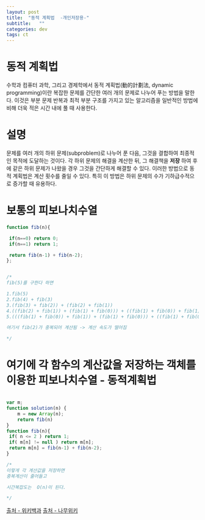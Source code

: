 ```yaml
---
layout: post
title:  "동적 계획법  -개인저장용-"
subtitle:   ""
categories: dev
tags: ct
--- 
```



# 동적 계획법

수학과 컴퓨터 과학, 그리고 경제학에서 동적 계획법(動的計劃法, dynamic programming)이란 복잡한 문제를 간단한 여러 개의 문제로 나누어 푸는 방법을 말한다. 이것은 부분 문제 반복과 최적 부분 구조를 가지고 있는 알고리즘을 일반적인 방법에 비해 더욱 적은 시간 내에 풀 때 사용한다.



# 설명

문제를 여러 개의 하위 문제(subproblem)로 나누어 푼 다음, 그것을 결합하여 최종적인 목적에 도달하는 것이다.
각 하위 문제의 해결을 계산한 뒤, 그 해결책을 **저장** 하여 후에 같은 하위 문제가 나왔을 경우 그것을 간단하게 해결할 수 있다. 이러한 방법으로 동적 계획법은 계산 횟수를 줄일 수 있다. 특히 이 방법은 하위 문제의 수가 기하급수적으로 증가할 때 유용하다.

# 보통의 피보나치수열

```javascript
function fib(n){

 if(n==0) return 0;
 if(n==1) return 1;

 return fib(n-1) + fib(n-2);
};


/*
fib(5)를 구한다 하면

1.fib(5)
2.fib(4) + fib(3)
3.(fib(3) + fib(2)) + (fib(2) + fib(1))
4.((fib(2) + fib(1)) + (fib(1) + fib(0))) + ((fib(1) + fib(0)) + fib(1))
5.(((fib(1) + fib(0)) + fib(1)) + (fib(1) + fib(0))) + ((fib(1) + fib(0)) + fib(1))

여기서 fib(2)가 중복되어 계산됨 -> 계산 속도가 떨어짐

*/

```
# 여기에 각 함수의 계산값을 저장하는 객체를 이용한 피보나치수열 - 동적계획법

```javascript

var m;
function solution(n) {
    m = new Array(n);
    return fib(n)
}
function fib(n){
 if( n <= 2 ) return 1;
 if( m[n] != null ) return m[n];
 return m[n] = fib(n-1) + fib(n-2);
}

/*
이렇게 각 계산값을 저장하면
중복계산이 줄어들고

시간복잡도는  O(n)이 된다.

*/

```


[출처 -  위키백과](https://ko.wikipedia.org/wiki/%EB%8F%99%EC%A0%81_%EA%B3%84%ED%9A%8D%EB%B2%95)
[출처 - 나무위키](https://namu.wiki/w/%EB%8F%99%EC%A0%81%20%EA%B3%84%ED%9A%8D%EB%B2%95)